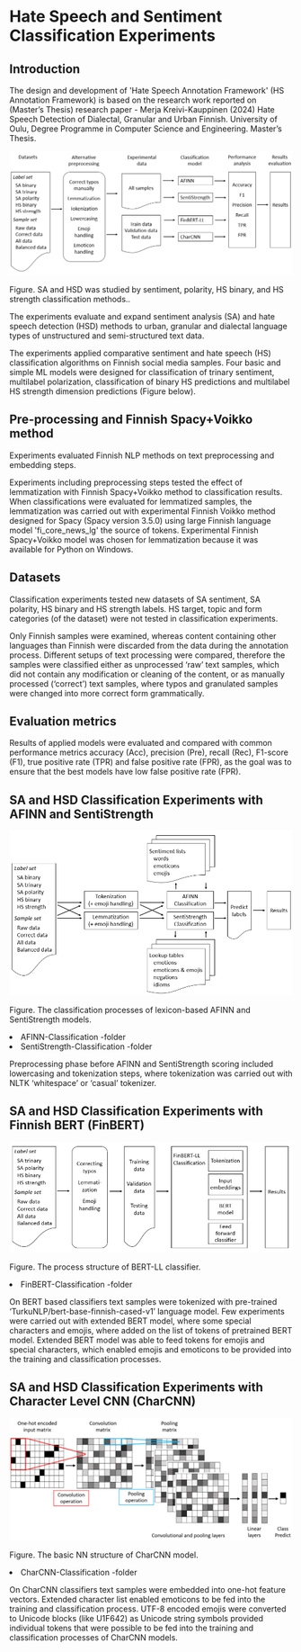 # Hate Speech and Sentiment Classification Experiments



## Introduction 

The design and development of 'Hate Speech Annotation Framework' (HS Annotation Framework) 
is based on the research work reported on (Master’s Thesis) research paper - 
Merja Kreivi-Kauppinen (2024) Hate Speech Detection of Dialectal, Granular and Urban Finnish. University of Oulu, Degree Programme in Computer Science and Engineering. Master’s Thesis.

![Alt text](images/classification_models.png)

Figure. SA and HSD was studied by sentiment, polarity, HS binary, and HS strength classification methods..

The experiments evaluate and expand sentiment analysis (SA) and hate speech detection (HSD) methods to urban, granular and dialectal language types of unstructured and semi-structured text data. 

The experiments applied comparative sentiment and hate speech (HS) classification algorithms on Finnish social media samples. 
Four basic and simple ML models were designed for classification of trinary sentiment, multilabel polarization, 
classification of binary HS predictions and multilabel HS strength dimension predictions (Figure below). 



## Pre-processing and Finnish Spacy+Voikko method

Experiments evaluated Finnish NLP methods on text preprocessing and embedding steps. 

Experiments including preprocessing steps tested the effect of lemmatization with Finnish Spacy+Voikko method to classification results.
When classifications were evaluated for lemmatized samples, the lemmatization was carried out with experimental Finnish Voikko method 
designed for Spacy (Spacy version 3.5.0) using large Finnish language model 'fi_core_news_lg' the source of tokens. 
Experimental Finnish Spacy+Voikko model was chosen for lemmatization because it was available for Python on Windows.



## Datasets

Classification experiments tested new datasets of SA sentiment, SA polarity, HS binary and HS strength labels. 
HS target, topic and form categories (of the dataset) were not tested in classification experiments.  

Only Finnish samples were examined, whereas content containing other languages than Finnish were discarded from the data during the annotation process. 
Different setups of text processing were compared, 
therefore the samples were classified either as unprocessed ‘raw’ text samples, which did not contain any modification or cleaning of the content, 
or as manually processed (‘correct’) text samples, where typos and granulated samples were changed into more correct form grammatically.



## Evaluation metrics

Results of applied models were evaluated and compared with common performance metrics 
accuracy (Acc), precision (Pre), recall (Rec), F1-score (F1), true positive rate (TPR) and false positive rate (FPR), 
as the goal was to ensure that the best models have low false positive rate (FPR).



## SA and HSD Classification Experiments with AFINN and SentiStrength

![Alt text](images/lexicon_based_models.png)

Figure. The classification processes of lexicon-based AFINN and SentiStrength models.

<li>   AFINN-Classification -folder
<li>   SentiStrength-Classification -folder

Preprocessing phase before AFINN and SentiStrength scoring included lowercasing and tokenization steps, 
where tokenization was carried out with NLTK ‘whitespace’ or ‘casual’ tokenizer. 



## SA and HSD Classification Experiments with Finnish BERT (FinBERT)

![Alt text](images/BERT_LL_model.png)

Figure. The process structure of BERT-LL classifier.

<li>   FinBERT-Classification -folder

On BERT based classifiers text samples were tokenized with pre-trained ‘TurkuNLP/bert-base-finnish-cased-v1’ language model. 
Few experiments were carried out with extended BERT model, where some special characters and emojis, where added on the list of tokens of pretrained BERT model. 
Extended BERT model was able to feed tokens for emojis and special characters, 
which enabled emojis and emoticons to be provided into the training and classification processes.



## SA and HSD Classification Experiments with Character Level CNN (CharCNN)

![Alt text](images/CharCNN_model.png)

Figure. The basic NN structure of CharCNN model.

<li>   CharCNN-Classification -folder

On CharCNN classifiers text samples were embedded into one-hot feature vectors. 
Extended character list enabled emoticons to be fed into the training and classification process. 
UTF-8 encoded emojis were converted to Unicode blocks (like U1F642) as Unicode string symbols provided individual tokens 
that were possible to be fed into the training and classification processes of CharCNN models.
